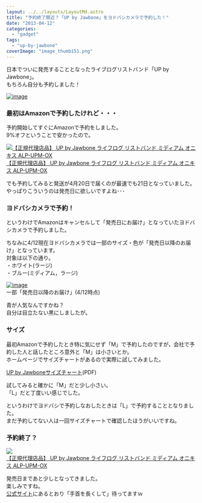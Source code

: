 ```yaml
---
layout: ../../layouts/LayoutMd.astro
title: "予約終了間近？「UP by Jawbone」をヨドバシカメラで予約した！"
date: "2013-04-12"
categories: 
  - "gadget"
tags: 
  - "up-by-jawbone"
coverImage: "image_thumb151.png"
---
```


日本でついに発売することとなったライブログリストバンド「UP by Jawbone」。  
もちろん自分も予約しました！

[![image](images/image_thumb15.png "image")](//mizuka123.net/wp-content/uploads/2013/04/image14.png)

### 最初はAmazonで予約したけれど・・・

予約開始してすぐにAmazonで予約をしました。  
9%オフということで安かったので。

[![【正規代理店品】 UP by Jawbone ライフログ リストバンド ミディアム オニキス ALP-UPM-OX](images/41nslP9cGeL._SL160_.jpg)  
【正規代理店品】 UP by Jawbone ライフログ リストバンド ミディアム オニキス ALP-UPM-OX  
](https://www.amazon.co.jp/exec/obidos/ASIN/B00C6QW8I8/mizuka123-22/ref=nosim)

でも予約してみると発送が4月20日で届くのが最速でも21日となっていました。  
やっぱりこういうのは発売日に欲しいですよね･･･

### ヨドバシカメラで予約！

というわけでAmazonはキャンセルして「発売日にお届け」となっていたヨドバシカメラで予約しました。

ちなみに4/12現在ヨドバシカメラでは一部のサイズ・色が「発売日以降のお届け」となっています。  
対象は以下の通り。  
・ホワイト(ラージ)  
・ブルー(ミディアム，ラージ)

[![image](images/image_thumb16.png "image")](//mizuka123.net/wp-content/uploads/2013/04/image15.png)  
一部「発売日以降のお届け」(4/12時点)

青が人気なんですかね？  
自分は目立たない黒にしましたが。

### サイズ

最初Amazonで予約したとき特に気にせず「M」で予約したのですが，会社で予約した人と話したところ意外と「M」は小さいとか。  
ホームページでサイズチャートがあるので実際に試してみました。

[UP by Jawboneサイズチャート](http://trinity.jp/products/pdf/UP_SizeGuide_jp.pdf)(PDF)

試してみると確かに「M」だと少し小さい。  
「L」だと丁度いい感じでした。

というわけでヨドバシで予約しなおしたときは「L」で予約することとなりました。  
まだ予約してない人は一回サイズチャートで確認したほうがいいですね。

### 予約終了？

[![](images/41nslP9cGeL._SL160_.jpg)  
【正規代理店品】 UP by Jawbone ライフログ リストバンド ミディアム オニキス ALP-UPM-OX  
](http://shimajiro-mobiler.net/2013/04/10/post15847/)

発売日まであと少しとなってきました。  
楽しみですね。  
[公式サイト](http://trinity.jp/blog/2013/04/up_by_jawbone_3.html)にあるとおり「手首を長くして」待ってますｗ
